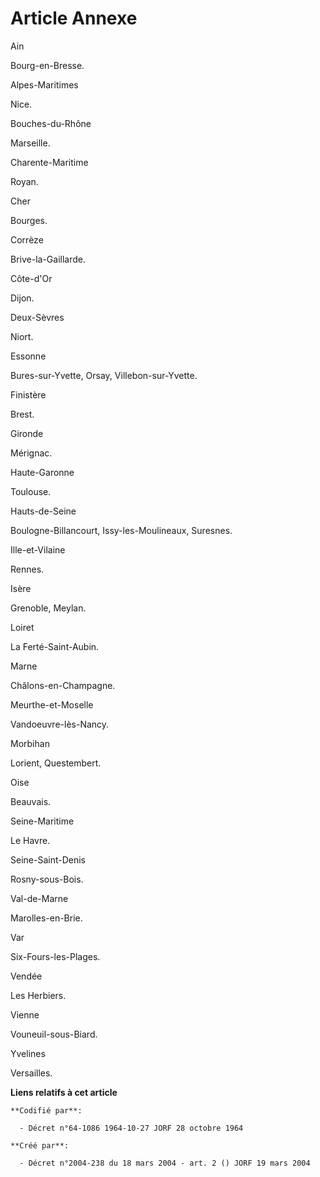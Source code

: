 # Article Annexe

Ain

Bourg-en-Bresse.

Alpes-Maritimes

Nice.

Bouches-du-Rhône

Marseille.

Charente-Maritime

Royan.

Cher

Bourges.

Corrèze

Brive-la-Gaillarde.

Côte-d'Or

Dijon.

Deux-Sèvres

Niort.

Essonne

Bures-sur-Yvette, Orsay, Villebon-sur-Yvette.

Finistère

Brest.

Gironde

Mérignac.

Haute-Garonne

Toulouse.

Hauts-de-Seine

Boulogne-Billancourt, Issy-les-Moulineaux, Suresnes.

Ille-et-Vilaine

Rennes.

Isère

Grenoble, Meylan.

Loiret

La Ferté-Saint-Aubin.

Marne

Châlons-en-Champagne.

Meurthe-et-Moselle

Vandoeuvre-lès-Nancy.

Morbihan

Lorient, Questembert.

Oise

Beauvais.

Seine-Maritime

Le Havre.

Seine-Saint-Denis

Rosny-sous-Bois.

Val-de-Marne

Marolles-en-Brie.

Var

Six-Fours-les-Plages.

Vendée

Les Herbiers.

Vienne

Vouneuil-sous-Biard.

Yvelines

Versailles.

**Liens relatifs à cet article**

	**Codifié par**:

	  - Décret n°64-1086 1964-10-27 JORF 28 octobre 1964

	**Créé par**:

	  - Décret n°2004-238 du 18 mars 2004 - art. 2 () JORF 19 mars 2004
